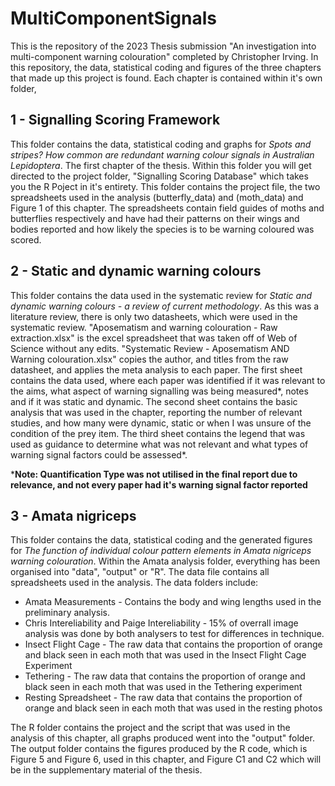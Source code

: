 # MultiComponentSignals 
This is the repository of the 2023 Thesis submission "An investigation into multi-component warning colouration" completed by Christopher Irving. In this repository, the data, statistical coding and figures of the three chapters that made up this project is found. Each chapter is contained within it's own folder,

## 1 - Signalling Scoring Framework 
This folder contains the data, statistical coding and graphs for  *Spots  and  stripes? How common are redundant warning colour signals in Australian Lepidoptera*. The first chapter of the thesis. Within this folder you will get directed to the project folder, "Signalling Scoring Database"  which takes you the R Poject in it's entirety. This folder contains the project file, the two spreadsheets used in the analysis (butterfly_data) and (moth_data) and Figure 1 of this chapter.  The spreadsheets contain field guides of moths and butterflies respectively and have had their patterns on their wings and bodies reported and how likely the species is to be warning coloured was scored.

## 2 - Static and dynamic warning colours
This folder contains the data used in the systematic review for *Static and dynamic warning colours - a review of current methodology*.  As this was a literature review, there is only two datasheets, which were used in the systematic review. "Aposematism and warning colouration - Raw extraction.xlsx" is the excel spreadsheet that was taken off of Web of Science without any edits. "Systematic Review - Aposematism AND Warning colouration.xlsx" copies the author, and titles from the raw datasheet, and applies the meta analysis to each paper.  The first sheet contains the data used, where each paper was identified if it was relevant to the aims, what aspect of warning signalling was being measured*, notes and if it was static and dynamic. The second sheet contains the basic analysis that was used in the chapter, reporting the number of relevant studies, and how many were dynamic, static or when I was unsure of the condition of the prey item.  The third sheet contains the legend that was used as guidance to determine what was not relevant and what types of warning signal factors could be assessed*.


***Note: Quantification Type was not utilised in the final report due to relevance, and not every paper had it's warning signal factor reported** 

## 3 - Amata nigriceps
This folder contains the data, statistical coding and the generated figures for *The function of individual colour pattern elements in Amata nigriceps warning colouration*.  Within the Amata analysis folder, everything has been organised into "data", "output" or "R". The data file contains all spreadsheets used in the analysis. The data folders include:

- Amata Measurements - Contains the body and wing lengths used in the preliminary analysis.
- Chris Intereliability and Paige Intereliability - 15% of overrall image analysis was done by both analysers to test for differences in technique. 
- Insect Flight Cage - The raw data that contains the proportion of orange and black seen in each moth that was used in the Insect Flight Cage Experiment
- Tethering - The raw data that contains the proportion of orange and black seen in each moth that was used in the Tethering experiment
- Resting Spreadsheet - The raw data that contains the proportion of orange and black seen in each moth that was used in the resting photos

The R folder contains the project and the script that was used in the analysis of this chapter, all graphs produced went into the "output" folder.  The output folder contains the figures produced by the R code, which is Figure 5 and Figure 6, used in this chapter, and Figure C1 and C2 which will be in the supplementary material of the thesis. 
